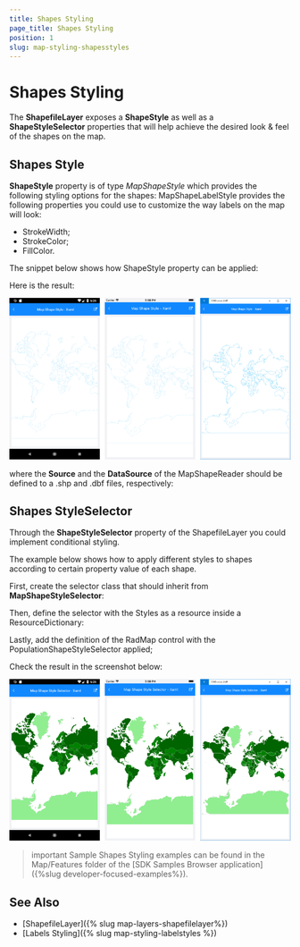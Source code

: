 ```yaml
---
title: Shapes Styling
page_title: Shapes Styling
position: 1
slug: map-styling-shapesstyles
---
```


# Shapes Styling

The **ShapefileLayer** exposes a **ShapeStyle** as well as a **ShapeStyleSelector** properties that will help achieve the desired look &amp; feel of the shapes on the map.

## Shapes Style

**ShapeStyle** property is of type *MapShapeStyle* which provides the following styling options for the shapes:
MapShapeLabelStyle provides the following properties you could use to customize the way labels on the map will look:

* StrokeWidth;
* StrokeColor;
* FillColor.

The snippet below shows how ShapeStyle property can be applied:

<snippet id='map-styling-shapeslstyle' />

Here is the result:

![Map Shapes Styling](../images/map_styling_shapestyle.png)

where the **Source** and the **DataSource** of the MapShapeReader should be defined to a .shp and .dbf files, respectively:

<snippet id='map-shapesstyle-settintsource' />

## Shapes StyleSelector

Through the **ShapeStyleSelector** property of the ShapefileLayer you could implement conditional styling. 

The example below shows how to apply different styles to shapes according to certain property value of each shape.

First, create the selector class that should inherit from **MapShapeStyleSelector**:

<snippet id='map-shapesstyleselector-code' />

Then, define the selector with the Styles as a resource inside a ResourceDictionary:

<snippet id='map-styling-shapeslstyleselector-styles' />

Lastly, add the definition of the RadMap control with the PopulationShapeStyleSelector applied;

<snippet id='map-styling-shapeslstyleselector-xaml' />

Check the result in the screenshot below:

![Map ShapeStyleSelector](../images/map_styling_shapestyleselector.png)

>important Sample Shapes Styling examples can be found in the Map/Features folder of the [SDK Samples Browser application]({%slug developer-focused-examples%}).

## See Also

- [ShapefileLayer]({% slug map-layers-shapefilelayer%})
- [Labels Styling]({% slug map-styling-labelstyles %})
